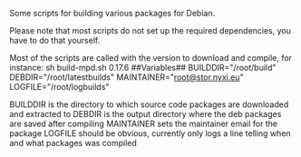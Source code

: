 Some scripts for building various packages for Debian.

Please note that most scripts do not set up the required dependencies, you have to do that yourself.

Most of the scripts are called with the version to download and compile, for instance:
	sh build-mpd.sh 0.17.6
##Variables##
	BUILDDIR="/root/build"
	DEBDIR="/root/latestbuilds"
	MAINTAINER="root@stor.nyxi.eu"
	LOGFILE="/root/logbuilds"

BUILDDIR is the directory to which source code packages are downloaded and extracted to
DEBDIR is the output directory where the deb packages are saved after compiling
MAINTAINER sets the maintainer email for the package
LOGFILE should be obvious, currently only logs a line telling when and what packages was compiled
